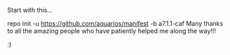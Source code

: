 Start with this...

repo init -u https://github.com/aquarios/manifest -b a7.1.1-caf
Many thanks to all the amazing people who have patiently helped me along the way!!!

:)
